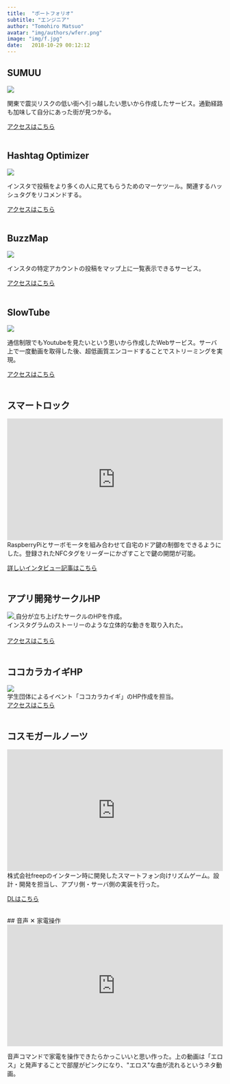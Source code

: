 ```yaml
---
title:  "ポートフォリオ"
subtitle: "エンジニア"
author: "Tomohiro Matsuo"
avatar: "img/authors/wferr.png"
image: "img/f.jpg"
date:   2018-10-29 00:12:12
---
```

<style>
.video{
  position:relative;
  width:100%;
  padding-top:56.25%;
}
.video iframe{
  position:absolute;
  top:0;
  right:0;
  width:100%;
  height:100%;
}
</style>

<p style="display:none;"></p>

## SUMUU
<a href="https://sumuu.gacktomo.com" target="_blank"> <image src="img/sumuu.png" class="article-image" ></image> </a>

関東で震災リスクの低い街へ引っ越したい思いから作成したサービス。通勤経路も加味して自分にあった街が見つかる。

<a href="https://sumuu.gacktomo.com" target="_blank">アクセスはこちら</a>
<br>
<br>

## Hashtag Optimizer
<a href="https://hashtag-optimizer.gacktomo.com/" target="_blank"> <image src="img/hashtag.png" class="article-image" ></image> </a>

インスタで投稿をより多くの人に見てもらうためのマーケツール。関連するハッシュタグをリコメンドする。

<a href="https://hashtag-optimizer.gacktomo.com/" target="_blank">アクセスはこちら</a>
<br>
<br>

## BuzzMap
<a href="https://buzzmap.tokyo" target="_blank"> <image src="img/buzzmap.png" class="article-image" ></image> </a>

インスタの特定アカウントの投稿をマップ上に一覧表示できるサービス。

<a href="https://buzzmap.tokyo" target="_blank">アクセスはこちら</a>
<br>
<br>


## SlowTube
<a href="https://slow-tube.com" target="_blank"> <image src="img/slow.png" class="article-image" ></image> </a>

通信制限でもYoutubeを見たいという思いから作成したWebサービス。サーバ上で一度動画を取得した後、超低画質エンコードすることでストリーミングを実現。  

<a href="https://slow-tube.com" target="_blank">アクセスはこちら</a>
<br>
<br>

## スマートロック
<div class="video">
<iframe src="https://www.youtube.com/embed/-EwjqVQ5Tf4" frameborder="0" allow="accelerometer; autoplay; encrypted-media; gyroscope; picture-in-picture" allowfullscreen></iframe>
</div>
RaspberryPiとサーボモータを組み合わせて自宅のドア鍵の制御をできるようにした。登録されたNFCタグをリーダーにかざすことで鍵の開閉が可能。

<a href="https://kadai-info.com/2018/04/20/interview-matsuo/">詳しいインタビュー記事はこちら</a>
<br>
<br>

## アプリ開発サークルHP
<a href="https://www.k-appdev.com" target="_blank"> <image src="img/kappdev.png" class="article-image" ></image> </a>
自分が立ち上げたサークルのHPを作成。  
インスタグラムのストーリーのような立体的な動きを取り入れた。  
<br>
<a href="https://www.k-appdev.com/" target="_blank">アクセスはこちら</a>
<br>
<br>

## ココカラカイギHP
<a href="https://kokokarakaigi.com" target="_blank"> <image src="img/kokokara.png" class="article-image" ></image> </a>
<br>
学生団体によるイベント「ココカラカイギ」のHP作成を担当。
<br>
<a href="https://kokokarakaigi.com/" target="_blank">アクセスはこちら</a>
<br>
<br>

## コスモガールノーツ
<div class="video">
<iframe src="https://www.youtube.com/embed/yMG-PuacEYA" frameborder="0" allow="accelerometer; autoplay; encrypted-media; gyroscope; picture-in-picture" allowfullscreen></iframe>
</div>
株式会社freepのインターン時に開発したスマートフォン向けリズムゲーム。設計・開発を担当し、アプリ側・サーバ側の実装を行った。  
  
<a href="https://play.google.com/store/apps/details?id=jp.co.freep.cgn" target="_blank">DLはこちら</a>

<br>
## 音声 ✕ 家電操作
<div class="video">
<iframe src="https://www.youtube.com/embed/h9l2BENMTQI" frameborder="0" allow="accelerometer; autoplay; encrypted-media; gyroscope; picture-in-picture" allowfullscreen></iframe>
</div>

音声コマンドで家電を操作できたらかっこいいと思い作った。上の動画は「エロス」と発声することで部屋がピンクになり、"エロス"な曲が流れるというネタ動画。
